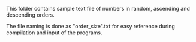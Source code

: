 This folder contains sample text file of numbers in random, ascending and descending orders.

The file naming is done as "order_size".txt for easy reference during compilation and input of the programs.
